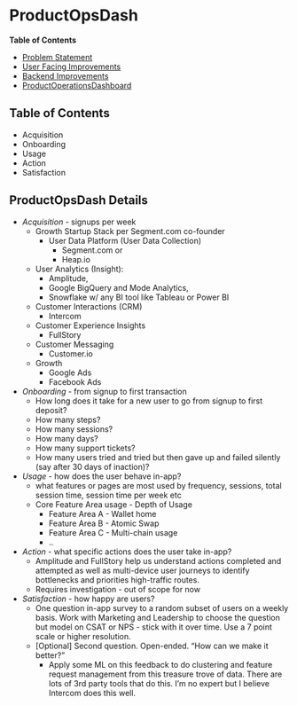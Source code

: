 # ProductOpsDash

**Table of Contents**
* [Problem Statement](https://github.com/alokm/defi-wallet#problem-statement)
* [User Facing Improvements](https://github.com/alokm/defi-wallet/blob/main/user-facing.md#user-facing-product-improvements)
* [Backend Improvements](https://github.com/alokm/defi-wallet/blob/main/Backend.md#backend-product-operations)
* [ProductOperationsDashboard](https://github.com/alokm/defi-wallet/blob/main/ProductOpsDash.md#productopsdash)

## Table of Contents
* Acquisition
* Onboarding
* Usage
* Action
* Satisfaction

## ProductOpsDash Details
- *Acquisition* - signups per week
	- Growth Startup Stack per Segment.com co-founder
		- User Data Platform (User Data Collection)
			- Segment.com or
			- Heap.io 
	- User Analytics (Insight):
		- Amplitude,
		- Google BigQuery and Mode Analytics,
		- Snowflake w/ any BI tool like Tableau or Power BI
	- Customer Interactions (CRM)
		- Intercom
	- Customer Experience Insights
		- FullStory
	- Customer Messaging
		- Customer.io
	- Growth
		- Google Ads
		- Facebook Ads
- *Onboarding* - from signup to first transaction
	- How long does it take for a new user to go from signup to first deposit?
	- How many steps?
	- How many sessions?
	- How many days?
	- How many support tickets?
	- How many users tried and tried but then gave up and failed silently (say after 30 days of inaction)?
- *Usage* - how does the user behave in-app?
	- what features or pages are most used by frequency, sessions, total session time, session time per week etc
	- Core Feature Area usage - Depth of Usage
		- Feature Area A - Wallet home
		- Feature Area B - Atomic Swap
		- Feature Area C - Multi-chain usage
		- ..
- *Action* - what specific actions does the user take in-app?
	- Amplitude and FullStory help us understand actions completed and attempted as well as multi-device user journeys to identify bottlenecks and priorities high-traffic routes.
	- Requires investigation - out of scope for now
- *Satisfaction* - how happy are users?
	- One question in-app survey to a random subset of users on a weekly basis. Work with Marketing and Leadership to choose the question but model on CSAT or NPS - stick with it over time. Use a 7 point scale or higher resolution.
	- [Optional] Second question. Open-ended. “How can we make it better?”
		- Apply some ML on this feedback to do clustering and feature request management from this treasure trove of data. There are lots of 3rd party tools that do this. I’m no expert but I believe Intercom does this well.
